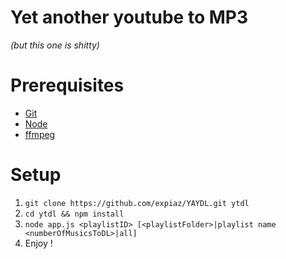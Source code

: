 # Yet another youtube to MP3
*(but this one is shitty)*

# Prerequisites
* [Git](https://git-scm.com/)
* [Node](https://nodejs.org/)
* [ffmpeg](https://www.ffmpeg.org/)

# Setup
1. `git clone https://github.com/expiaz/YAYDL.git ytdl`
2. `cd ytdl && npm install`
3. `node app.js <playlistID> [<playlistFolder>|playlist name <numberOfMusicsToDL>|all]`
4. Enjoy !